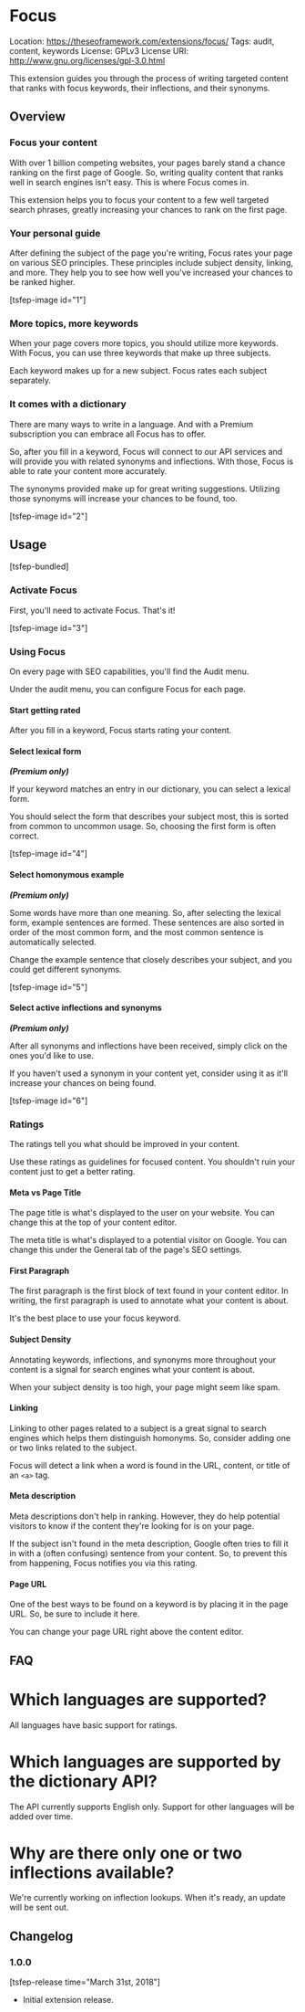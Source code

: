 # Focus
Location: https://theseoframework.com/extensions/focus/
Tags: audit, content, keywords
License: GPLv3
License URI: http://www.gnu.org/licenses/gpl-3.0.html

This extension guides you through the process of writing targeted content that ranks with focus keywords, their inflections, and their synonyms.

## Overview

### Focus your content

With over 1 billion competing websites, your pages barely stand a chance ranking on the first page of Google.
So, writing quality content that ranks well in search engines isn't easy. This is where Focus comes in.

This extension helps you to focus your content to a few well targeted search phrases, greatly increasing your chances to rank on the first page.

### Your personal guide

After defining the subject of the page you're writing, Focus rates your page on various SEO principles. These principles include subject density, linking, and more.
They help you to see how well you've increased your chances to be ranked higher.

[tsfep-image id="1"]

### More topics, more keywords

When your page covers more topics, you should utilize more keywords.
With Focus, you can use three keywords that make up three subjects.

Each keyword makes up for a new subject. Focus rates each subject separately.

### It comes with a dictionary

There are many ways to write in a language. And with a Premium subscription you can embrace all Focus has to offer.

So, after you fill in a keyword, Focus will connect to our API services and will provide you with related synonyms and inflections.
With those, Focus is able to rate your content more accurately.

The synonyms provided make up for great writing suggestions. Utilizing those synonyms will increase your chances to be found, too.

[tsfep-image id="2"]

## Usage

[tsfep-bundled]

### Activate Focus

First, you'll need to activate Focus. That's it!

[tsfep-image id="3"]

### Using Focus

On every page with SEO capabilities, you'll find the Audit menu.

Under the audit menu, you can configure Focus for each page.

#### Start getting rated

After you fill in a keyword, Focus starts rating your content.

#### Select lexical form

***(Premium only)***

If your keyword matches an entry in our dictionary, you can select a lexical form.

You should select the form that describes your subject most, this is sorted from common to uncommon usage.
So, choosing the first form is often correct.

[tsfep-image id="4"]

#### Select homonymous example

***(Premium only)***

Some words have more than one meaning. So, after selecting the lexical form, example sentences are formed.
These sentences are also sorted in order of the most common form, and the most common sentence is automatically selected.

Change the example sentence that closely describes your subject, and you could get different synonyms.

[tsfep-image id="5"]

#### Select active inflections and synonyms

***(Premium only)***

After all synonyms and inflections have been received, simply click on the ones you'd like to use.

If you haven't used a synonym in your content yet, consider using it as it'll increase your chances on being found.

[tsfep-image id="6"]

### Ratings

The ratings tell you what should be improved in your content.

Use these ratings as guidelines for focused content.
You shouldn't ruin your content just to get a better rating.

#### Meta vs Page Title

The page title is what's displayed to the user on your website.
You can change this at the top of your content editor.

The meta title is what's displayed to a potential visitor on Google.
You can change this under the General tab of the page's SEO settings.

#### First Paragraph

The first paragraph is the first block of text found in your content editor.
In writing, the first paragraph is used to annotate what your content is about.

It's the best place to use your focus keyword.

#### Subject Density

Annotating keywords, inflections, and synonyms more throughout your content is a signal for search engines what your content is about.

When your subject density is too high, your page might seem like spam.

#### Linking

Linking to other pages related to a subject is a great signal to search engines which helps them distinguish homonyms.
So, consider adding one or two links related to the subject.

Focus will detect a link when a word is found in the URL, content, or title of an `<a>` tag.

#### Meta description

Meta descriptions don't help in ranking. However, they do help potential visitors to know if the content they're looking for is on your page.

If the subject isn't found in the meta description, Google often tries to fill it in with a (often confusing) sentence from your content.
So, to prevent this from happening, Focus notifies you via this rating.

#### Page URL

One of the best ways to be found on a keyword is by placing it in the page URL. So, be sure to include it here.

You can change your page URL right above the content editor.

## FAQ

# Which languages are supported?

All languages have basic support for ratings.

# Which languages are supported by the dictionary API?

The API currently supports English only. Support for other languages will be added over time.

# Why are there only one or two inflections available?

We're currently working on inflection lookups. When it's ready, an update will be sent out.

## Changelog

### 1.0.0

[tsfep-release time="March 31st, 2018"]

* Initial extension release.
